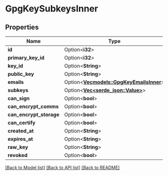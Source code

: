 # GpgKeySubkeysInner

## Properties

Name | Type | Description | Notes
------------ | ------------- | ------------- | -------------
**id** | Option<**i32**> |  | [optional]
**primary_key_id** | Option<**i32**> |  | [optional]
**key_id** | Option<**String**> |  | [optional]
**public_key** | Option<**String**> |  | [optional]
**emails** | Option<[**Vec<models::GpgKeyEmailsInner>**](gpg_key_emails_inner.md)> |  | [optional]
**subkeys** | Option<[**Vec<serde_json::Value>**](serde_json::Value.md)> |  | [optional]
**can_sign** | Option<**bool**> |  | [optional]
**can_encrypt_comms** | Option<**bool**> |  | [optional]
**can_encrypt_storage** | Option<**bool**> |  | [optional]
**can_certify** | Option<**bool**> |  | [optional]
**created_at** | Option<**String**> |  | [optional]
**expires_at** | Option<**String**> |  | [optional]
**raw_key** | Option<**String**> |  | [optional]
**revoked** | Option<**bool**> |  | [optional]

[[Back to Model list]](../README.md#documentation-for-models) [[Back to API list]](../README.md#documentation-for-api-endpoints) [[Back to README]](../README.md)


